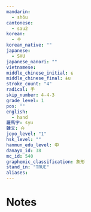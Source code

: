 ```yaml
---
mandarin:
  - shǒu
cantonese:
  - sau2
korean:
  - 수
korean_native: ""
japanese:
  - SHU
japanese_nanori: ""
vietnamese:
middle_chinese_initial: ɕ
middle_chinese_final: ɨu
stroke_count: "4"
radical: 手
skip_number: 4-4-3
grade_level: 1
pos: ""
english:
  - hand
羅馬字: syu
韓文: 슈
joyo_level: "1"
hsk_level: ""
hanmun_edu_level: 中
danayo_id: 38
mc_id: 540
graphemic_classification: 象形
stand_in: "TRUE"
aliases:
---
```


# Notes

